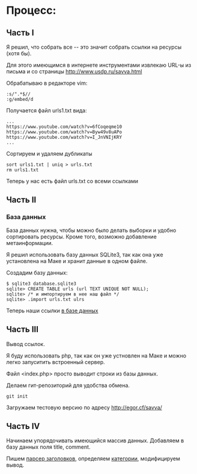 # Процесс:

## Часть I

Я решил, что собрать все -- это значит собрать ссылки на ресурсы (хотя бы).

Для этого имеющимся в интернете инструментами извлекаю URL-ы из письма и со страницы <http://www.usdp.ru/savva.html>

Обрабатываю в редакторе vim:

```
:s/".*$//
:g/embed/d
```

Получается файл urls1.txt вида:

```
...
https://www.youtube.com/watch?v=6fCoqeqme10
https://www.youtube.com/watch?v=Byw49v8uAPo
https://www.youtube.com/watch?v=I_JnVNIjKRY
...
```

Сортируем и удаляем дубликаты

```
sort urls1.txt | uniq > urls.txt
rm urls1.txt
```

Теперь у нас есть файл urls.txt со всеми ссылками

## Часть II

### База данных

База данных нужна, чтобы можно было делать выборки и удобно сортировать ресурсы. Кроме того, возможно добавление метаинформации.

Я решил использовать базу данных SQLite3, так как она уже установлена на Маке и хранит данные в одном файле.

Создадим базу данных:

```
$ sqlite3 database.sqlite3
sqlite> CREATE TABLE urls (url TEXT UNIQUE NOT NULL);
sqlite> /* и импортируем в нее наш файл */
sqlite> .import urls.txt ulrs
```

Теперь наши ссылки [в базе данных](database.sqlite)

## Часть III

Вывод ссылок.

Я буду использовать php, так как он уже устновлен на Маке и можно легко запуситить встроенный сервер.

Файл <index.php> просто выводит строки из базы данных.

Делаем гит-репозиторий для удобства обмена.

```
git init
```

Загружаем тестовую версию по адресу <http://egor.cf/savva/>

## Часть IV

Начинаем упорядочивать имеющийся массив данных. Добавляем в базу данных поля title, comment.

Пишем [парсер заголовков](get_titles.php), определяем [категории](include/sections.inc), модифицируем вывод.
